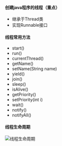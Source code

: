 #### 创建java程序的线程（重点）
   - 继承于Thread类
   - 实现Runnable接口
#### 线程常用方法
   - start()
   - run()
   - currentThread()  
   - getName()  
   - setName(String name) 
   - yield() 
   - join()  
   - sleep() 
   - isAlive() 
   - getPriority()  
   - setPriority(int i)
   - wait()  
   - notify() 
   - notifyAll()
#### 线程生命周期
![线程生命周期]()